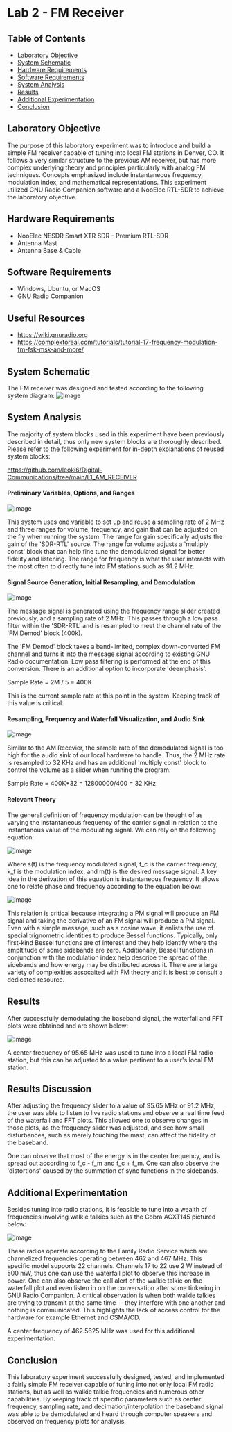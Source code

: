 # Lab 2 - FM Receiver

## Table of Contents
- [Laboratory Objective](#laboratory-objective)
- [System Schematic](#system-schematic)
- [Hardware Requirements](#hardware-requirements)
- [Software Requirements](#software-requirements)
- [System Analysis](#system-analysis)
- [Results](#results)
- [Additional Experimentation](#additional-experimentation)
- [Conclusion](#conclusion)

## Laboratory Objective
The purpose of this laboratory experiment was to introduce and build a simple FM receiver capable of tuning into local FM stations in Denver, CO. It follows a very similar structure to the previous AM receiver, but has more complex underlying theory and principles particularly with analog FM techniques. Concepts emphasized include instantaneous frequency, modulation index, and mathematical representations. This experiment utilized GNU Radio Companion software and a NooElec RTL-SDR to achieve the laboratory objective.

## Hardware Requirements
- NooElec NESDR Smart XTR SDR - Premium RTL-SDR
- Antenna Mast
- Antenna Base & Cable

## Software Requirements
- Windows, Ubuntu, or MacOS
- GNU Radio Companion

## Useful Resources
- https://wiki.gnuradio.org
- https://complextoreal.com/tutorials/tutorial-17-frequency-modulation-fm-fsk-msk-and-more/

## System Schematic
The FM receiver was designed and tested according to the following system diagram:
![image](https://github.com/leoki6/Digital-Communications/blob/main/L2_FM_RECEIVER/General_System_Diagram/system_block_diagram.png)

## System Analysis
The majority of system blocks used in this experiment have been previously described in detail, thus only new system blocks are thoroughly described. Please refer to the following experiment for in-depth explanations of reused system blocks:

https://github.com/leoki6/Digital-Communications/tree/main/L1_AM_RECEIVER

#### Preliminary Variables, Options, and Ranges
![image](https://github.com/leoki6/Digital-Communications/blob/main/L2_FM_RECEIVER/Additional_Figures/prelim_vars.png)

This system uses one variable to set up and reuse a sampling rate of 2 MHz and three ranges for volume, frequency, and gain that can be adjusted on the fly when running the system. The range for gain specifically adjusts the gain of the 'SDR-RTL' source. The range for volume adjusts a 'multiply const' block that can help fine tune the demodulated signal for better fidelity and listening. The range for frequency is what the user interacts with the most often to directly tune into FM stations such as 91.2 MHz.

#### Signal Source Generation, Initial Resampling, and Demodulation
![image](https://github.com/leoki6/Digital-Communications/blob/main/L2_FM_RECEIVER/Additional_Figures/generation_resample_demod.png)

The message signal is generated using the frequency range slider created previously, and a sampling rate of 2 MHz. This passes through a low pass filter within the 'SDR-RTL' and is resampled to meet the channel rate of the 'FM Demod' block (400k).

The 'FM Demod' block takes a band-limited, complex down-converted FM channel and turns it into the message signal according to existing GNU Radio documentation. Low pass filtering is performed at the end of this conversion. There is an additional option to incorporate 'deemphasis'. 

Sample Rate = 2M / 5 = 400K

This is the current sample rate at this point in the system. Keeping track of this value is critical.

#### Resampling, Frequency and Waterfall Visualization, and Audio Sink
![image](https://github.com/leoki6/Digital-Communications/blob/main/L2_FM_RECEIVER/Additional_Figures/resamp_audio_plots.png)

Similar to the AM Recevier, the sample rate of the demodulated signal is too high for the audio sink of our local hardware to handle. Thus, the 2 MHz rate is resampled to 32 KHz and has an additional 'multiply const' block to control the volume as a slider when running the program.

Sample Rate = 400K*32 = 12800000/400 = 32 KHz

#### Relevant Theory
The general definition of frequency modulation can be thought of as varying the instantaneous frequency of the carrier signal in relation to the instantanous value of the modulating signal. We can rely on the following equation:

![image](https://github.com/leoki6/Digital-Communications/blob/main/L2_FM_RECEIVER/Additional_Figures/mod_eqn_v2.png)

Where s(t) is the frequency modulated signal, f_c is the carrier frequency, k_f is the modulation index, and m(t) is the desired message signal. A key idea in the derivation of this equation is instantaneous frequency. It allows one to relate phase and frequency according to the equation below:

![image](https://github.com/leoki6/Digital-Communications/blob/main/L2_FM_RECEIVER/Additional_Figures/phase_freq_relation.png)

This relation is critical because integrating a PM signal will produce an FM signal and taking the derivative of an FM signal will produce a PM signal. Even with a simple message, such as a cosine wave, it enlists the use of special trignometric identities to produce Bessel functions. Typically, only first-kind Bessel functions are of interest and they help identify where the ampltitude of some sidebands are zero. Additionally, Bessel functions in conjunction with the modulation index help describe the spread of the sidebands and how energy may be distributed across it. There are a large variety of complexities assocaited with FM theory and it is best to consult a dedicated resource.

## Results
After successfully demodulating the baseband signal, the waterfall and FFT plots were obtained and are shown below:

![image](https://github.com/leoki6/Digital-Communications/blob/main/L2_FM_RECEIVER/Additional_Figures/demod_waterfall_fft.png)

A center frequency of 95.65 MHz was used to tune into a local FM radio station, but this can be adjusted to a value pertinent to a user's local FM station.

## Results Discussion
After adjusting the frequency slider to a value of 95.65 MHz or 91.2 MHz, the user was able to listen to live radio stations and observe a real time feed of the waterfall and FFT plots. This allowed one to observe changes in those plots, as the frequency slider was adjusted, and see how small disturbances, such as merely touching the mast, can affect the fidelity of the baseband.

One can observe that most of the energy is in the center frequency, and is spread out according to f_c - f_m and f_c + f_m. One can also observe the 'distortions' caused by the summation of sync functions in the sidebands. 

## Additional Experimentation
Besides tuning into radio stations, it is feasible to tune into a wealth of frequencies involving walkie talkies such as the Cobra ACXT145 pictured below:

![image](https://github.com/leoki6/Digital-Communications/blob/main/L2_FM_RECEIVER/Additional_Figures/cobra_radio.png)

These radios operate according to the Family Radio Service which are channelized frequencies operating between 462 and 467 MHz. This specific model supports 22 channels. Channels 17 to 22 use 2 W instead of 500 mW, thus one can use the waterfall plot to observe this increase in power. One can also observe the call alert of the walkie talkie on the waterfall plot and even listen in on the conversation after some tinkering in GNU Radio Companion. A critical observation is when both walkie talkies are trying to transmit at the same time -- they interfere with one another and nothing is communicated. This highlights the lack of access control for the hardware for example Ethernet and CSMA/CD.

A center frequency of 462.5625 MHz was used for this additional experimentation.

## Conclusion
This laboratory experiment successfully designed, tested, and implemented a fairly simple FM receiver capable of tuning into not only local FM radio stations, but as well as walkie talkie frequencies and numerous other capabilities. By keeping track of specific parameters such as center frequency, sampling rate, and decimation/interpolation the baseband signal was able to be demodulated and heard through computer speakers and observed on frequency plots for analysis. 

